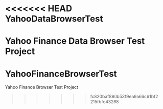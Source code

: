<<<<<<< HEAD
YahooDataBrowserTest
====================

Yahoo Finance Data Browser Test Project
=======
YahooFinanceBrowserTest
=======================

Yahoo Finance Browser Test Project
>>>>>>> fc820baf890b53f9ea9a66c61bf2215fbfe43268
